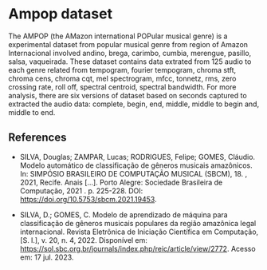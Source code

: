 # Ampop dataset
The AMPOP (the AMazon international POPular musical genre) is a experimental dataset from popular musical genre from region of Amazon Internacional involved andino, brega, carimbo, cumbia, merengue, pasillo, salsa, vaqueirada. These dataset contains data extrated from 125 audio to each genre related from tempogram, fourier tempogram, chroma stft, chroma cens, chroma cqt, mel spectrogram, mfcc, tonnetz, rms, zero crossing rate, roll off, spectral centroid, spectral bandwidth. For more analysis, there are six versions of dataset based on seconds captured to extracted the audio data: complete, begin, end, middle, middle to begin and, middle to end.

## References
- SILVA, Douglas; ZAMPAR, Lucas; RODRIGUES, Felipe; GOMES, Cláudio. Modelo automático de classificação de gêneros musicais amazônicos. In: SIMPÓSIO BRASILEIRO DE COMPUTAÇÃO MUSICAL (SBCM), 18. , 2021, Recife. Anais [...]. Porto Alegre: Sociedade Brasileira de Computação, 2021 . p. 225-228. DOI: https://doi.org/10.5753/sbcm.2021.19453.

- SILVA, D.; GOMES, C. Modelo de aprendizado de máquina para classificação de gêneros musicais populares da região amazônica legal internacional. Revista Eletrônica de Iniciação Científica em Computação, [S. l.], v. 20, n. 4, 2022. Disponível em: https://sol.sbc.org.br/journals/index.php/reic/article/view/2772. Acesso em: 17 jul. 2023. 
